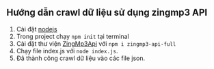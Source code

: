 ﻿## Hướng dẫn crawl dữ liệu sử dụng zingmp3 API
1. Cài đặt [nodejs](https://nodejs.org/en)
1. Trong project chạy `npm init` tại terminal
1. Cài đặt thư viện [ZingMp3Api](https://github.com/phamhiep2506/zingmp3-api-full) với `npm i zingmp3-api-full`
1. Chạy file index.js với `node index.js`.
1. Đã thành công crawl dữ liệu vào các file json.